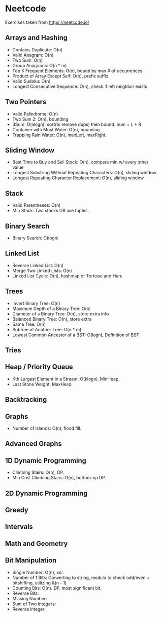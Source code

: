 # Neetcode
Exercises taken from https://neetcode.io/

## Arrays and Hashing
- Contains Duplicate: O(n)
- Valid Anagram: O(n)
- Two Sum: O(n)
- Group Anagrams: O(n * m)
- Top K Frequent Elements: O(n), bound by max # of occurrences
- Product of Array Except Self: O(n), prefix suffix
- Valid Sudoku: O(n)
- Longest Consecutive Sequence: O(n), check if left neighbor exists

## Two Pointers
- Valid Palindrome: O(n)
- Two Sum 2: O(n), bounding
- 3Sum: O(nlogn), sort(to remove dups) then bound. num + L + R
- Container with Most Water: O(n), bounding.
- Trapping Rain Water: O(n), maxLeft, maxRight.

## Sliding Window
- Best Time to Buy and Sell Stock: O(n), compare min w/ every other value
- Longest Substring Without Repeating Characters: O(n), sliding window.
- Longest Repeating Character Replacement: O(n), sliding window. 

## Stack
- Valid Parentheses: O(n)
- Min Stack: Two stacks OR use tuples

## Binary Search
- Binary Search: O(logn)

## Linked List
- Reverse Linked List: O(n)
- Merge Two Linked Lists: O(n)
- Linked List Cycle: O(n), hashmap or Tortoise and Hare
## Trees
- Invert Binary Tree: O(n)
- Maximum Depth of a Binary Tree: O(n)
- Diameter of a Binary Tree: O(n), store extra info
- Balanced Binary Tree: O(n), store extra
- Same Tree: O(n)
- Subtree of Another Tree: O(n * m)
- Lowest Common Ancestor of a BST: O(logn), Definition of BST

## Tries

## Heap / Priority Queue
- Kth Largest Element in a Stream: O(klogn), MinHeap. 
- Last Stone Weight: MaxHeap

## Backtracking

## Graphs
- Number of Islands: O(n), flood fill.

## Advanced Graphs

## 1D Dynamic Programming
- Climbing Stairs: O(n), DP.
- Min Cost Climbing Stairs: O(n), bottom-up DP.

## 2D Dynamic Programming

## Greedy

## Intervals

## Math and Geometry

## Bit Manipulation
- Single Number: O(n), xor. 
- Number of 1 Bits: Converting to string, modulo to check odd/even + bitshifting, 
utilizing &(n - 1)
- Counting Bits: O(n). DP, most significant bit. 
- Reverse Bits:
- Missing Number:
- Sum of Two Integers:
- Reverse Integer:

